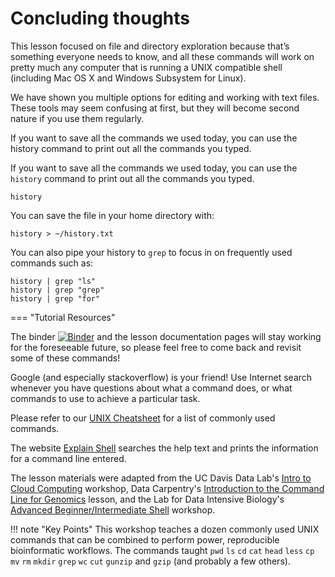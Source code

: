 # Concluding thoughts

This lesson focused on file and directory exploration because that’s something everyone needs to know, and all these commands will work on pretty much any computer that is running a UNIX compatible shell (including Mac OS X and Windows Subsystem for Linux).

We have shown you multiple options for editing and working with text files. These tools may seem confusing at first, but they will become second nature if you use them regularly.

If you want to save all the commands we used today, you can use the history command to print out all the commands you typed.

If you want to save all the commands we used today, you can use the `history` command to print out all the commands you typed.

```
history
```

You can save the file in your home directory with: 

```
history > ~/history.txt
```

You can also pipe your history to `grep` to focus in on frequently used commands such as:

```
history | grep "ls"
history | grep "grep"
history | grep "for"
``` 

=== "Tutorial Resources"

The binder [![Binder](https://mybinder.org/badge_logo.svg)](https://mybinder.org/v2/gh/nih-cfde/training-rstudio-binder/data?urlpath=rstudio) and the lesson documentation pages will stay working for the foreseeable
future, so please feel free to come back and revisit some of these commands!

Google (and especially stackoverflow) is your friend! Use Internet
search whenever you have questions about what a command does, or what
commands to use to achieve a particular task.

Please refer to our [UNIX Cheatsheet](https://training.nih-cfde.org/en/latest/General-Tools/Cheat-Sheets/bash_cheatsheet/) for a list of commonly used commands.

The website [Explain Shell](https://explainshell.com/) searches the help text and prints the information for a command line entered. 

The lesson materials were adapted from the UC Davis Data Lab's [Intro to Cloud Computing](https://ngs-docs.github.io/2021-august-remote-computing/) workshop, Data Carpentry's [Introduction to the Command Line for Genomics](https://datacarpentry.org/shell-genomics/) lesson, and the Lab for Data Intensive Biology's [Advanced Beginner/Intermediate Shell](https://dib-training.readthedocs.io/en/pub/2016-01-13-adv-beg-shell.html) workshop. 


!!! note "Key Points"
	This workshop teaches a dozen commonly used UNIX commands that can be combined to perform power, reproducible bioinformatic workflows. The commands taught `pwd` `ls`  `cd` `cat` `head` `less` `cp` `mv` `rm` `mkdir` `grep` `wc` `cut` `gunzip` and `gzip` (and probably a few others).

